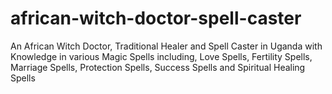 # african-witch-doctor-spell-caster
An African Witch Doctor, Traditional Healer and Spell Caster in Uganda with Knowledge in various Magic Spells including, Love Spells, Fertility Spells, Marriage Spells, Protection Spells, Success Spells and Spiritual Healing Spells
